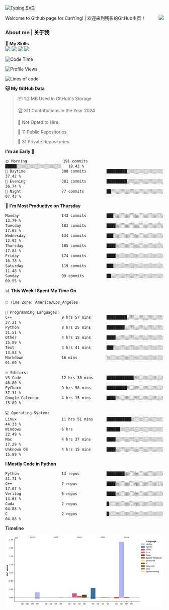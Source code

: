 [![Typing SVG](https://readme-typing-svg.herokuapp.com?size=25&duration=3500&color=00FFFF&vCenter=true&width=250&height=40&lines=Hi+Welcome+%F0%9F%91%8B%F0%9F%8F%BB;I'm+CanYing|残影)](https://git.io/typing-svg)

<a href="#">
  <img align="right" src="https://github-readme-stats.vercel.app/api?username=CanYing0913&count_private=true&rank_icon=github&show_icons=true&bg_color=15,f2f7fd,E0EAFC&" />
</a>

Welcome to Github page for CanYing! | 欢迎来到残影的GitHub主页！

### About me | 关于我

🌟 **My Skills**  
![](https://img.shields.io/badge/-C-A8B9CC?style=flat-square&logo=C&logoColor=fff)
![](https://img.shields.io/badge/-C++-00599C?style=flat-square&logo=Cpp&logoColor=fff)
![](https://img.shields.io/badge/-Python-3776AB?style=flat-square&logo=Python&logoColor=fff)
![](https://img.shields.io/badge/-Linux-000000?style=flat-square&logo=Linux&logoColor=fff)

<!--START_SECTION:waka-->
![Code Time](http://img.shields.io/badge/Code%20Time-375%20hrs%2018%20mins-blue)

![Profile Views](http://img.shields.io/badge/Profile%20Views-0-blue)

![Lines of code](https://img.shields.io/badge/From%20Hello%20World%20I%27ve%20Written-24.0%20million%20lines%20of%20code-blue)

**🐱 My GitHub Data** 

> 📦 1.2 MB Used in GitHub's Storage 
 > 
> 🏆 311 Contributions in the Year 2024
 > 
> 🚫 Not Opted to Hire
 > 
> 📜 11 Public Repositories 
 > 
> 🔑 31 Private Repositories 
 > 
**I'm an Early 🐤** 

```text
🌞 Morning                191 commits         █████░░░░░░░░░░░░░░░░░░░░   18.42 % 
🌆 Daytime                388 commits         █████████░░░░░░░░░░░░░░░░   37.42 % 
🌃 Evening                381 commits         █████████░░░░░░░░░░░░░░░░   36.74 % 
🌙 Night                  77 commits          ██░░░░░░░░░░░░░░░░░░░░░░░   07.43 % 
```
📅 **I'm Most Productive on Thursday** 

```text
Monday                   143 commits         ███░░░░░░░░░░░░░░░░░░░░░░   13.79 % 
Tuesday                  183 commits         ████░░░░░░░░░░░░░░░░░░░░░   17.65 % 
Wednesday                134 commits         ███░░░░░░░░░░░░░░░░░░░░░░   12.92 % 
Thursday                 185 commits         ████░░░░░░░░░░░░░░░░░░░░░   17.84 % 
Friday                   174 commits         ████░░░░░░░░░░░░░░░░░░░░░   16.78 % 
Saturday                 119 commits         ███░░░░░░░░░░░░░░░░░░░░░░   11.48 % 
Sunday                   99 commits          ██░░░░░░░░░░░░░░░░░░░░░░░   09.55 % 
```


📊 **This Week I Spent My Time On** 

```text
🕑︎ Time Zone: America/Los_Angeles

💬 Programming Languages: 
C++                      9 hrs 57 mins       █████████░░░░░░░░░░░░░░░░   37.21 % 
Python                   8 hrs 25 mins       ████████░░░░░░░░░░░░░░░░░   31.51 % 
Other                    4 hrs 15 mins       ████░░░░░░░░░░░░░░░░░░░░░   15.89 % 
Text                     3 hrs 41 mins       ███░░░░░░░░░░░░░░░░░░░░░░   13.83 % 
Markdown                 16 mins             ░░░░░░░░░░░░░░░░░░░░░░░░░   01.00 % 

🔥 Editors: 
VS Code                  12 hrs 30 mins      ████████████░░░░░░░░░░░░░   46.80 % 
PyCharm                  9 hrs 58 mins       █████████░░░░░░░░░░░░░░░░   37.31 % 
Google Calendar          4 hrs 15 mins       ████░░░░░░░░░░░░░░░░░░░░░   15.89 % 

💻 Operating System: 
Linux                    11 hrs 51 mins      ███████████░░░░░░░░░░░░░░   44.33 % 
Windows                  6 hrs               ██████░░░░░░░░░░░░░░░░░░░   22.49 % 
Mac                      4 hrs 37 mins       ████░░░░░░░░░░░░░░░░░░░░░   17.29 % 
Unknown OS               4 hrs 15 mins       ████░░░░░░░░░░░░░░░░░░░░░   15.89 % 
```

**I Mostly Code in Python** 

```text
Python                   13 repos            ████████░░░░░░░░░░░░░░░░░   31.71 % 
C++                      7 repos             ████░░░░░░░░░░░░░░░░░░░░░   17.07 % 
Verilog                  6 repos             ████░░░░░░░░░░░░░░░░░░░░░   14.63 % 
Cuda                     2 repos             █░░░░░░░░░░░░░░░░░░░░░░░░   04.88 % 
C                        2 repos             █░░░░░░░░░░░░░░░░░░░░░░░░   04.88 % 
```



**Timeline**

![Lines of Code chart](https://raw.githubusercontent.com/CanYing0913/CanYing0913/master/assets/bar_graph.png)


<!--END_SECTION:waka-->
